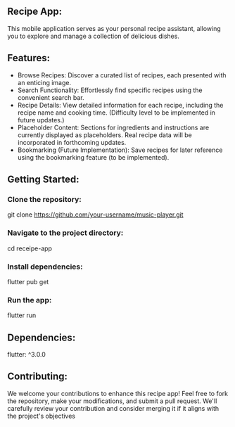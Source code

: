 ## Recipe App:

This mobile application serves as your personal recipe assistant, allowing you to explore and manage a collection of delicious dishes.

## Features:

* Browse Recipes: Discover a curated list of recipes, each presented with an enticing image.
* Search Functionality: Effortlessly find specific recipes using the convenient search bar.
* Recipe Details: View detailed information for each recipe, including the recipe name and cooking time. (Difficulty level to be implemented in future updates.)
* Placeholder Content: Sections for ingredients and instructions are currently displayed as placeholders. Real recipe data will be incorporated in forthcoming updates.
* Bookmarking (Future Implementation): Save recipes for later reference using the bookmarking feature (to be implemented).

## Getting Started:

### Clone the repository:
git clone https://github.com/your-username/music-player.git

### Navigate to the project directory:
cd receipe-app

### Install dependencies:
flutter pub get

### Run the app:
flutter run

## Dependencies:

flutter: ^3.0.0

## Contributing:

We welcome your contributions to enhance this recipe app! Feel free to fork the repository, make your modifications, and submit a pull request. We'll carefully review your contribution and consider merging it if it aligns with the project's objectives
